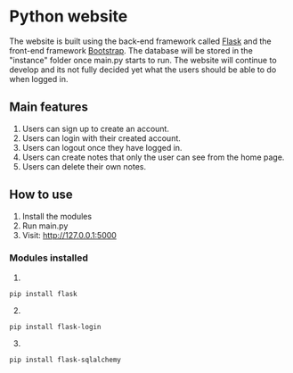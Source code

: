 # Python website
The website is built using the back-end framework called [Flask](https://flask.palletsprojects.com/en/3.0.x/) and the front-end framework [Bootstrap](https://getbootstrap.com/docs/5.3/getting-started/introduction/).
The database will be stored in the "instance" folder once main.py starts to run.
The website will continue to develop and its not fully decided yet what the users should be able to do when logged in.

## Main features
1. Users can sign up to create an account.
2. Users can login with their created account.
3. Users can logout once they have logged in.
4. Users can create notes that only the user can see from the home page.
5. Users can delete their own notes.

## How to use
1. Install the modules
2. Run main.py
3. Visit: http://127.0.0.1:5000

### Modules installed

1. 
```
pip install flask
```
2. 
```
pip install flask-login
```
3. 
```
pip install flask-sqlalchemy
```